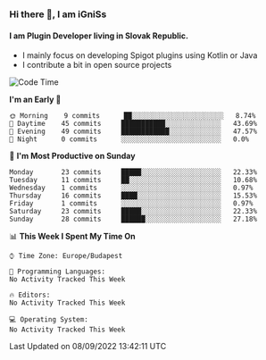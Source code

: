 ### Hi there 👋, I am iGniSs

#### I am Plugin Developer living in Slovak Republic.
- I mainly focus on developing Spigot plugins using Kotlin or Java
- I contribute a bit in open source projects

<!--START_SECTION:waka-->
![Code Time](http://img.shields.io/badge/Code%20Time-918%20hrs%2032%20mins-blue)

**I'm an Early 🐤** 

```text
🌞 Morning    9 commits      ██░░░░░░░░░░░░░░░░░░░░░░░   8.74% 
🌆 Daytime    45 commits     ███████████░░░░░░░░░░░░░░   43.69% 
🌃 Evening    49 commits     ████████████░░░░░░░░░░░░░   47.57% 
🌙 Night      0 commits      ░░░░░░░░░░░░░░░░░░░░░░░░░   0.0%

```
📅 **I'm Most Productive on Sunday** 

```text
Monday       23 commits     █████░░░░░░░░░░░░░░░░░░░░   22.33% 
Tuesday      11 commits     ██░░░░░░░░░░░░░░░░░░░░░░░   10.68% 
Wednesday    1 commits      ░░░░░░░░░░░░░░░░░░░░░░░░░   0.97% 
Thursday     16 commits     ████░░░░░░░░░░░░░░░░░░░░░   15.53% 
Friday       1 commits      ░░░░░░░░░░░░░░░░░░░░░░░░░   0.97% 
Saturday     23 commits     █████░░░░░░░░░░░░░░░░░░░░   22.33% 
Sunday       28 commits     ██████░░░░░░░░░░░░░░░░░░░   27.18%

```


📊 **This Week I Spent My Time On** 

```text
⌚︎ Time Zone: Europe/Budapest

💬 Programming Languages: 
No Activity Tracked This Week

🔥 Editors: 
No Activity Tracked This Week

💻 Operating System: 
No Activity Tracked This Week

```


 Last Updated on 08/09/2022 13:42:11 UTC
<!--END_SECTION:waka-->